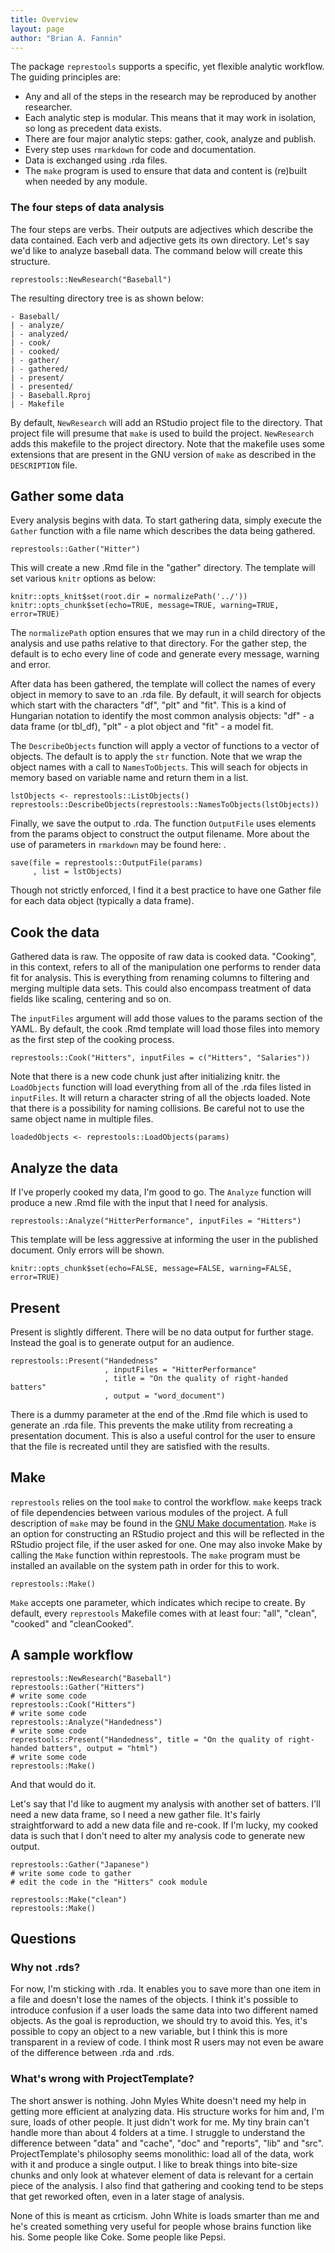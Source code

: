 ```yaml
---
title: Overview
layout: page
author: "Brian A. Fannin"
---
```


The package `represtools` supports a specific, yet flexible analytic workflow. The guiding principles are:

* Any and all of the steps in the research may be reproduced by another researcher. 
* Each analytic step is modular. This means that it may work in isolation, so long as precedent data exists.
* There are four major analytic steps: gather, cook, analyze and publish. 
* Every step uses `rmarkdown` for code and documentation.
* Data is exchanged using .rda files.
* The `make` program is used to ensure that data and content is (re)built when needed by any module.

### The four steps of data analysis

The four steps are verbs. Their outputs are adjectives which describe the data contained. Each verb and adjective gets its own directory. Let's say we'd like to analyze baseball data. The command below will create this structure.

```
represtools::NewResearch("Baseball")
```

The resulting directory tree is as shown below:
```
- Baseball/
| - analyze/
| - analyzed/
| - cook/
| - cooked/
| - gather/
| - gathered/
| - present/
| - presented/
| - Baseball.Rproj
| - Makefile
```

By default, `NewResearch` will add an RStudio project file to the directory. That project file will presume that `make` is used to build the project. `NewResearch` adds this makefile to the project directory. Note that the makefile uses some extensions that are present in the GNU version of `make` as described in the `DESCRIPTION` file.

## Gather some data

Every analysis begins with data. To start gathering data, simply execute the `Gather` function with a file name which describes the data being gathered.

```
represtools::Gather("Hitter")
```

This will create a new .Rmd file in the "gather" directory. The template will set various `knitr` options as below:

```
knitr::opts_knit$set(root.dir = normalizePath('../'))
knitr::opts_chunk$set(echo=TRUE, message=TRUE, warning=TRUE, error=TRUE)
```

The `normalizePath` option ensures that we may run in a child directory of the analysis and use paths relative to that directory. For the gather step, the default is to echo every line of code and generate every message, warning and error.

After data has been gathered, the template will collect the names of every object in memory to save to an .rda file. By default, it will search for objects which start with the characters "df", "plt" and "fit". This is a kind of Hungarian notation to identify the most common analysis objects: "df" - a data frame (or tbl_df), "plt" - a plot object and "fit" - a model fit.

The `DescribeObjects` function will apply a vector of functions to a vector of objects. The default is to apply the `str` function. Note that we wrap the object names with a call to `NamesToObjects`. This will seach for objects in memory based on variable name and return them in a list.

```
lstObjects <- represtools::ListObjects()
represtools::DescribeObjects(represtools::NamesToObjects(lstObjects))
```

Finally, we save the output to .rda. The function `OutputFile` uses elements from the params object to construct the output filename. More about the use of parameters in `rmarkdown` may be found here: [](http://rmarkdown.rstudio.com/developer_parameterized_reports.html).

```
save(file = represtools::OutputFile(params)
     , list = lstObjects)
```

Though not strictly enforced, I find it a best practice to have one Gather file for each data object (typically a data frame).

## Cook the data

Gathered data is raw. The opposite of raw data is cooked data. "Cooking", in this context, refers to all of the manipulation one performs to render data fit for analysis. This is everything from renaming columns to filtering and merging multiple data sets. This could also encompass treatment of data fields like scaling, centering and so on. 

The `inputFiles` argument will add those values to the params section of the YAML. By default, the cook .Rmd template will load those files into memory as the first step of the cooking process.

```
represtools::Cook("Hitters", inputFiles = c("Hitters", "Salaries"))
```

Note that there is a new code chunk just after initializing knitr. the `LoadObjects` function will load everything from all of the .rda files listed in `inputFiles`. It will return a character string of all the objects loaded. Note that there is a possibility for naming collisions. Be careful not to use the same object name in multiple files.

```
loadedObjects <- represtools::LoadObjects(params)
```

## Analyze the data

If I've properly cooked my data, I'm good to go. The `Analyze` function will produce a new .Rmd file with the input that I need for analysis.

```
represtools::Analyze("HitterPerformance", inputFiles = "Hitters")
```

This template will be less aggressive at informing the user in the published document. Only errors will be shown.

```
knitr::opts_chunk$set(echo=FALSE, message=FALSE, warning=FALSE, error=TRUE)
```

## Present

Present is slightly different. There will be no data output for further stage. Instead the goal is to generate output for an audience. 

```
represtools::Present("Handedness"
                     , inputFiles = "HitterPerformance"
                     , title = "On the quality of right-handed batters"
                     , output = "word_document")
```

There is a dummy parameter at the end of the .Rmd file which is used to generate an .rda file. This prevents the make utility from recreating a presentation document. This is also a useful control for the user to ensure that the file is recreated until they are satisfied with the results.

## Make

`represtools` relies on the tool `make` to control the workflow. `make` keeps track of file dependencies between various modules of the project. A full description of `make` may be found in the [GNU Make documentation](http://www.gnu.org/software/make/). `Make` is an option for constructing an RStudio project and this will be reflected in the RStudio project file, if the user asked for one. One may also invoke Make by calling the `Make` function within represtools. The `make` program must be installed an available on the system path in order for this to work.

```
represtools::Make()
```

`Make` accepts one parameter, which indicates which recipe to create. By default, every `represtools` Makefile comes with at least four: "all", "clean", "cooked" and "cleanCooked". 

## A sample workflow

```
represtools::NewResearch("Baseball")
represtools::Gather("Hitters")
# write some code
represtools::Cook("Hitters")
# write some code
represtools::Analyze("Handedness")
# write some code
represtools::Present("Handedness", title = "On the quality of right-handed batters", output = "html")
# write some code
represtools::Make()
```

And that would do it.

Let's say that I'd like to augment my analysis with another set of batters. I'll need a new data frame, so I need a new gather file. It's fairly straightforward to add a new data file and re-cook. If I'm lucky, my cooked data is such that I don't need to alter my analysis code to generate new output.

```
represtools::Gather("Japanese")
# write some code to gather
# edit the code in the "Hitters" cook module

represtools::Make("clean")
represtools::Make()
```

## Questions

### Why not .rds?

For now, I'm sticking with .rda. It enables you to save more than one item in a file and doesn't lose the names of the objects. I think it's possible to introduce confusion if a user loads the same data into two different named objects. As the goal is reproduction, we should try to avoid this. Yes, it's possible to copy an object to a new variable, but I think this is more transparent in a review of code. I think most R users may not even be aware of the difference between .rda and .rds.

### What's wrong with ProjectTemplate?

The short answer is nothing. John Myles White doesn't need my help in getting more efficient at analyzing data. His structure works for him and, I'm sure, loads of other people. It just didn't work for me. My tiny brain can't handle more than about 4 folders at a time. I struggle to understand the difference between "data" and "cache", "doc" and "reports", "lib" and "src". ProjectTemplate's philosophy seems monolithic: load all of the data, work with it and produce a single output. I like to break things into bite-size chunks and only look at whatever element of data is relevant for a certain piece of the analysis. I also find that gathering and cooking tend to be steps that get reworked often, even in a later stage of analysis.

None of this is meant as crticism. John White is loads smarter than me and he's created something very useful for people whose brains function like his. Some people like Coke. Some people like Pepsi.
